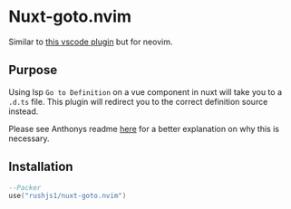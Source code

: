 # Nuxt-goto.nvim

Similar to [this vscode plugin](https://github.com/antfu/vscode-goto-alias) but for neovim.

## Purpose

Using lsp `Go to Definition` on a vue component in nuxt will take you to a `.d.ts` file. This plugin will redirect you to the correct definition source instead.

Please see Anthonys readme [here](https://github.com/antfu/vscode-goto-alias?tab=readme-ov-file#motivation) for a better explanation on why this is necessary.

## Installation

```lua
--Packer
use("rushjs1/nuxt-goto.nvim")
```
